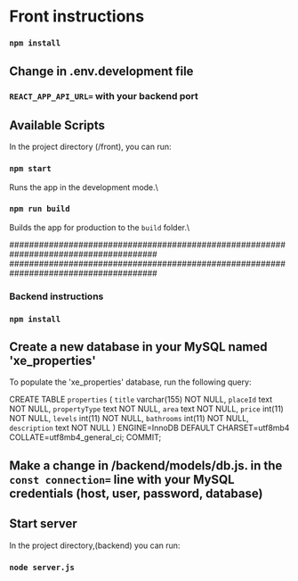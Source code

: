 # Front instructions

### `npm install`

## Change in .env.development file

### `REACT_APP_API_URL=` with your backend port

## Available Scripts

In the project directory (/front), you can run:

### `npm start`

Runs the app in the development mode.\

### `npm run build`

Builds the app for production to the `build` folder.\

######################################################################################
######################################################################################

### Backend instructions

### `npm install`

## Create a new database in your MySQL named 'xe_properties'

To populate the 'xe_properties' database, run the following query:

CREATE TABLE `properties` (
`title` varchar(155) NOT NULL,
`placeId` text NOT NULL,
`propertyType` text NOT NULL,
`area` text NOT NULL,
`price` int(11) NOT NULL,
`levels` int(11) NOT NULL,
`bathrooms` int(11) NOT NULL,
`description` text NOT NULL
) ENGINE=InnoDB DEFAULT CHARSET=utf8mb4 COLLATE=utf8mb4_general_ci;
COMMIT;

## Make a change in /backend/models/db.js. in the `const connection=` line with your MySQL credentials (host, user, password, database)

## Start server

In the project directory,(backend) you can run:

### `node server.js`
